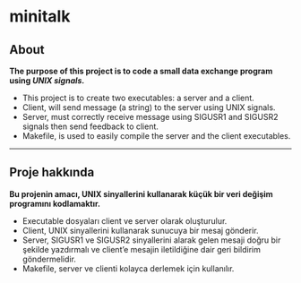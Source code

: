 # minitalk

## About

**The purpose of this project is to code a small data exchange program using *UNIX signals.***

- This project is to create two executables: a server and a client.
- Client, will send message (a string) to the server using UNIX signals.
- Server, must correctly receive message using SIGUSR1 and SIGUSR2 signals then send feedback to client.
- Makefile, is used to easily compile the server and the client executables.

---

## Proje hakkında

**Bu projenin amacı, UNIX sinyallerini kullanarak küçük bir veri değişim programını
kodlamaktır.**

- Executable dosyaları client ve server olarak oluşturulur.
- Client, UNIX sinyallerini kullanarak sunucuya bir mesaj gönderir.
- Server, SIGUSR1 ve SIGUSR2 sinyallerini alarak gelen mesaji doğru bir şekilde yazdırmalı ve client’e mesajin iletildiğine dair geri bildirim göndermelidir.
- Makefile, server ve clienti kolayca derlemek için kullanılır.
